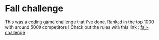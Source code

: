 # Fall challenge
This was a coding game challenge that i've done. 
Ranked in the top 1000 with around 5000 competitors !
Check out the rules with this link : [fall-challenge](https://www.codingame.com/multiplayer/bot-programming/keep-off-the-grass-fall-challenge-2022)
